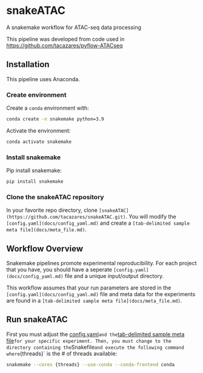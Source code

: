 # snakeATAC

A snakemake workflow for ATAC-seq data processing

This pipeline was developed from code used in https://github.com/tacazares/pyflow-ATACseq

## Installation

This pipeline uses Anaconda.

### Create environment

Create a `conda` environment with:

```bash
conda create -n snakemake python=3.9
```

Activate the environment:

```bash
conda activate snakemake
```

### Install snakemake

Pip install snakemake:

```bash
pip install snakemake
```

### Clone the snakeATAC repository

In your favorite repo directory, clone `[snakeATAC](https://github.com/tacazares/snakeATAC.git)`. You will modify the `[config.yaml](docs/config_yaml.md)` and create a `[tab-delimited sample meta file](docs/meta_file.md)`.

## Workflow Overview

Snakemake pipelines promote experimental reproducibility. For each project that you have, you should have a seperate `[config.yaml](docs/config_yaml.md)` file and a unique input/output directory.

This workflow assumes that your run parameters are stored in the `[config.yaml](docs/config_yaml.md)` file and meta data for the experiments are found in a `[tab-delimited sample meta file](docs/meta_file.md)`.


## Run snakeATAC

First you must adjust the [config.yaml](docs/config_yaml.md)` and the `[tab-delimited sample meta file](docs/meta_file.md)` for your specific experiment. Then, you must change to the directory containing the `Snakefile` and execute the following command where `{threads}` is the # of threads available:

```bash
snakemake --cores {threads} --use-conda --conda-frontend conda
```
